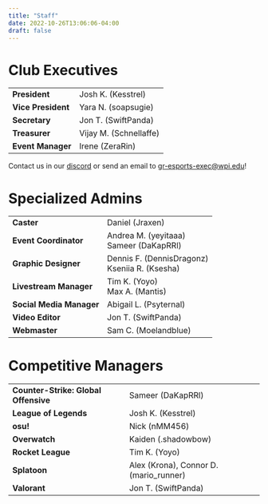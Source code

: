 ```yaml
---
title: "Staff"
date: 2022-10-26T13:06:06-04:00
draft: false
---
```


# Club Executives
|||
| --- | ----------- |
| **President** | Josh K. (Kesstrel) |
| **Vice President** | Yara N. (soapsugie) |
| **Secretary** | Jon T. (SwiftPanda) |
| **Treasurer** | Vijay M. (Schnellaffe) |
| **Event Manager** | Irene (ZeraRin) |

Contact us in our [discord](https://discord.gg/WJ8gEcd) or send an email to [gr-esports-exec@wpi.edu](mailto:gr-esports-exec@wpi.edu)!

# Specialized Admins
|||
| --- | ----------- |
| **Caster** | Daniel (Jraxen) |
| **Event Coordinator** | Andrea M. (yeyitaaa)<br>Sameer (DaKapRRl) |
| **Graphic Designer** | Dennis F. (DennisDragonz)<br>Kseniia R. (Ksesha) |
| **Livestream Manager** | Tim K. (Yoyo)<br>Max A. (Mantis) |
| **Social Media Manager** | Abigail L. (Psyternal) |
| **Video Editor** | Jon T. (SwiftPanda) |
| **Webmaster** | Sam C. (Moelandblue) |

# Competitive Managers
|||
| --- | ----------- |
| **Counter-Strike: Global Offensive**| Sameer (DaKapRRl) |
| **League of Legends** | Josh K. (Kesstrel) |
| **osu!** | Nick (nMM456) |
| **Overwatch** | Kaiden (.shadowbow) |
| **Rocket League** | Tim K. (Yoyo) |
| **Splatoon** | Alex (Krona), Connor D. (mario_runner) |
| **Valorant** | Jon T. (SwiftPanda) |
